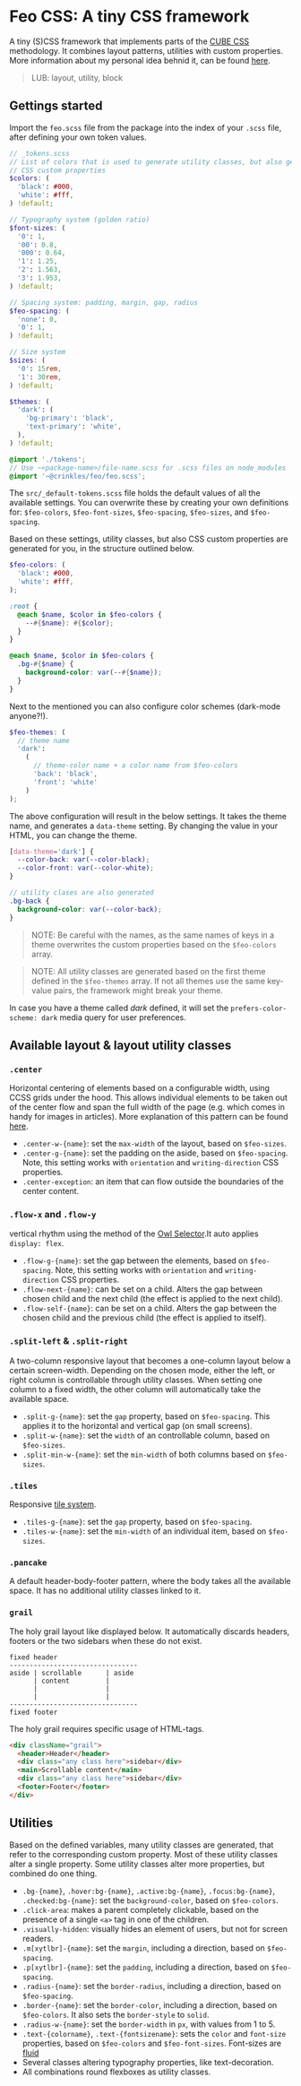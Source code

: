 # Feo CSS: A tiny CSS framework

A tiny (S)CSS framework that implements parts of the [CUBE CSS](https://cube.fyi) methodology. It combines layout patterns, utilities with custom properties. More information about my personal idea behnid it, can be found [here](https://crinkles.io/writing/my-css-architecture).

> LUB: layout, utility, block

## Gettings started

Import the `feo.scss` file from the package into the index of your `.scss` file, after defining your own token values.

```scss
// _tokens.scss
// List of colors that is used to generate utility classes, but also generate
// CSS custom properties
$colors: (
  'black': #000,
  'white': #fff,
) !default;

// Typography system (golden ratio)
$font-sizes: (
  '0': 1,
  '00': 0.8,
  '000': 0.64,
  '1': 1.25,
  '2': 1.563,
  '3': 1.953,
) !default;

// Spacing system: padding, margin, gap, radius
$feo-spacing: (
  'none': 0,
  '0': 1,
) !default;

// Size system
$sizes: (
  '0': 15rem,
  '1': 30rem,
) !default;

$themes: (
  'dark': (
    'bg-primary': 'black',
    'text-primary': 'white',
  ),
) !default;
```

```scss
@import './tokens';
// Use ~<package-name>/file-name.scss for .scss files on node_modules
@import '~@crinkles/feo/feo.scss';
```

The `src/_default-tokens.scss` file holds the default values of all the available settings. You can overwrite these by creating your own definitions for: `$feo-colors`, `$feo-font-sizes`, `$feo-spacing`, `$feo-sizes`, and `$feo-spacing`.

Based on these settings, utility classes, but also CSS custom properties are generated for you, in the structure outlined below.

```scss
$feo-colors: (
  'black': #000,
  'white': #fff,
);

:root {
  @each $name, $color in $feo-colors {
    --#{$name}: #{$color};
  }
}

@each $name, $color in $feo-colors {
  .bg-#{$name} {
    background-color: var(--#{$name});
  }
}
```

Next to the mentioned you can also configure color schemes (dark-mode anyone?!).

```scss
$feo-themes: (
  // theme name
  'dark':
    (
      // theme-color name + a color name from $feo-colors
      'back': 'black',
      'front': 'white'
    )
);
```

The above configuration will result in the below settings. It takes the theme name, and generates a `data-theme` setting. By changing the value in your HTML, you can change the theme.

```scss
[data-theme='dark'] {
  --color-back: var(--color-black);
  --color-front: var(--color-white);
}

// utility clases are also generated
.bg-back {
  background-color: var(--color-back);
}
```

> NOTE: Be careful with the names, as the same names of keys in a theme overwrites the custom properties based on the `$feo-colors` array.

> NOTE: All utility classes are generated based on the first theme defined in the `$feo-themes` array. If not all themes use the same key-value pairs, the framework might break your theme.

In case you have a theme called _dark_ defined, it will set the `prefers-color-scheme: dark` media query for user preferences.

## Available layout & layout utility classes

### `.center`

Horizontal centering of elements based on a configurable width, using CCSS grids under the hood. This allows individual elements to be taken out of the center flow and span the full width of the page (e.g. which comes in handy for images in articles). More explanation of this pattern can be found [here](https://crinkles.io/writing/css-layout-patterns#dynamic-centered-layout).

- `.center-w-{name}`: set the `max-width` of the layout, based on `$feo-sizes`.
- `.center-g-{name}`: set the padding on the aside, based on `$feo-spacing`. Note, this setting works with `orientation` and `writing-direction` CSS properties.
- `.center-exception`: an item that can flow outside the boundaries of the center content.

### `.flow-x` and `.flow-y`

vertical rhythm using the method of the [Owl Selector](https://crinkles.io/writing/an-ode-to-the-css-owl-selector).It auto applies `display: flex`.

- `.flow-g-{name}`: set the gap between the elements, based on `$feo-spacing`. Note, this setting works with `orientation` and `writing-direction` CSS properties.
- `.flow-next-{name}`: can be set on a child. Alters the gap between chosen child and the next child (the effect is applied to the next child).
- `.flow-self-{name}`: can be set on a child. Alters the gap between the chosen child and the previous child (the effect is applied to itself).

### `.split-left` & `.split-right`

A two-column responsive layout that becomes a one-column layout below a certain screen-width. Depending on the chosen mode, either the left, or right column is controllable through utility classes. When setting one column to a fixed width, the other column will automatically take the available space.

- `.split-g-{name}`: set the `gap` property, based on `$feo-spacing`. This applies it to the horizontal and vertical gap (on small screens).
- `.split-w-{name}`: set the `width` of an controllable column, based on `$feo-sizes`.
- `.split-min-w-{name}`: set the `min-width` of both columns based on `$feo-sizes`.

### `.tiles`

Responsive [tile system](https://crinkles.io/writing/css-layout-patterns#responsive-multi-column-grid-system).

- `.tiles-g-{name}`: set the `gap` property, based on `$feo-spacing`.
- `.tiles-w-{name}`: set the `min-width` of an individual item, based on `$feo-sizes`.

### `.pancake`

A default header-body-footer pattern, where the body takes all the available space. It has no additional utility classes linked to it.

### `grail`

The holy grail layout like displayed below. It automatically discards headers, footers or the two sidebars when these do not exist.

```
fixed header
--------------------------------
aside | scrollable      | aside
      | content         |
      |                 |
      |                 |
--------------------------------
fixed footer
```

The holy grail requires specific usage of HTML-tags.

```html
<div className="grail">
  <header>Header</header>
  <div class="any class here">sidebar</div>
  <main>Scrollable content</main>
  <div class="any class here">sidebar</div>
  <footer>Footer</footer>
</div>
```

## Utilities

Based on the defined variables, many utility classes are generated, that refer to the corresponding custom property. Most of these utility classes alter a single property. Some utility classes alter more properties, but combined do one thing.

- `.bg-{name}`, `.hover:bg-{name}`, `.active:bg-{name}`, `.focus:bg-{name}`, `.checked:bg-{name}`: set the `background-color`, based on `$feo-colors`.
- `.click-area`: makes a parent completely clickable, based on the presence of a single `<a>` tag in one of the children.
- `.visually-hidden`: visually hides an element of users, but not for screen readers.
- `.m[xytlbr]-{name}`: set the `margin`, including a direction, based on `$feo-spacing`.
- `.p[xytlbr]-{name}`: set the `padding`, including a direction, based on `$feo-spacing`.
- `.radius-{name}`: set the `border-radius`, including a direction, based on `$feo-spacing`.
- `.border-{name}`: set the `border-color`, including a direction, based on `$feo-colors`. It also sets the `border-style` to `solid`.
- `.radius-w-{name}`: set the `border-width` in `px`, with values from 1 to 5.
- `.text-{colorname}`, `.text-{fontsizename}`: sets the `color` and `font-size` properties, based on `$feo-colors` and `$feo-font-sizes`. Font-sizes are [fluid](https://crinkles.io/writing/fluid-interfaces-using-css)
- Several classes altering typography properties, like text-decoration.
- All combinations round flexboxes as utility classes.

